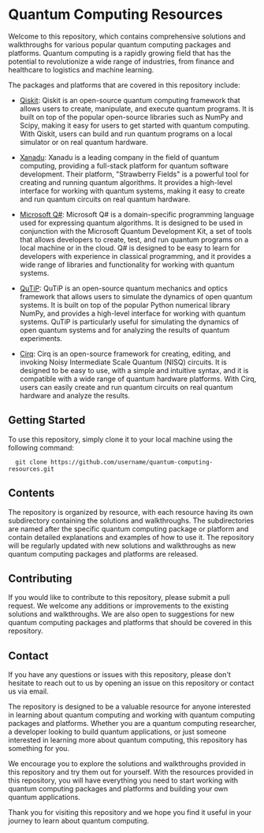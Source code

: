 # Quantum Computing Resources

Welcome to this repository, which contains comprehensive solutions and walkthroughs for various popular quantum computing packages and platforms. Quantum computing is a rapidly growing field that has the potential to revolutionize a wide range of industries, from finance and healthcare to logistics and machine learning. 

The packages and platforms that are covered in this repository include:

- [Qiskit](https://qiskit.org/): Qiskit is an open-source quantum computing framework that allows users to create, manipulate, and execute quantum programs. It is built on top of the popular open-source libraries such as NumPy and Scipy, making it easy for users to get started with quantum computing. With Qiskit, users can build and run quantum programs on a local simulator or on real quantum hardware.

- [Xanadu](https://xanadu.ai/): Xanadu is a leading company in the field of quantum computing, providing a full-stack platform for quantum software development. Their platform, "Strawberry Fields" is a powerful tool for creating and running quantum algorithms. It provides a high-level interface for working with quantum systems, making it easy to create and run quantum circuits on real quantum hardware.

- [Microsoft Q#](https://docs.microsoft.com/en-us/quantum/language/): Microsoft Q# is a domain-specific programming language used for expressing quantum algorithms. It is designed to be used in conjunction with the Microsoft Quantum Development Kit, a set of tools that allows developers to create, test, and run quantum programs on a local machine or in the cloud. Q# is designed to be easy to learn for developers with experience in classical programming, and it provides a wide range of libraries and functionality for working with quantum systems.



- [QuTiP](http://qutip.org/): QuTiP is an open-source quantum mechanics and optics framework that allows users to simulate the dynamics of open quantum systems. It is built on top of the popular Python numerical library NumPy, and provides a high-level interface for working with quantum systems. QuTiP is particularly useful for simulating the dynamics of open quantum systems and for analyzing the results of quantum experiments.

- [Cirq](https://github.com/quantumlib/Cirq): Cirq is an open-source framework for creating, editing, and invoking Noisy Intermediate Scale Quantum (NISQ) circuits. It is designed to be easy to use, with a simple and intuitive syntax, and it is compatible with a wide range of quantum hardware platforms. With Cirq, users can easily create and run quantum circuits on real quantum hardware and analyze the results.

## Getting Started

To use this repository, simply clone it to your local machine using the following command:


      git clone https://github.com/username/quantum-computing-resources.git
      
      
      

## Contents

The repository is organized by resource, with each resource having its own subdirectory containing the solutions and walkthroughs. The subdirectories are named after the specific quantum computing package or platform and contain detailed explanations and examples of how to use it. The repository will be regularly updated with new solutions and walkthroughs as new quantum computing packages and platforms are released.


## Contributing

If you would like to contribute to this repository, please submit a pull request. We welcome any additions or improvements to the existing solutions and walkthroughs. We are also open to suggestions for new quantum computing packages and platforms that should be covered in this repository.

## Contact

If you have any questions or issues with this repository, please don't hesitate to reach out to us by opening an issue on this repository or contact us via email.

The repository is designed to be a valuable resource for anyone interested in learning about quantum computing and working with quantum computing packages and platforms. Whether you are a quantum computing researcher, a developer looking to build quantum applications, or just someone interested in learning more about quantum computing, this repository has something for you.

We encourage you to explore the solutions and walkthroughs provided in this repository and try them out for yourself. With the resources provided in this repository, you will have everything you need to start working with quantum computing packages and platforms and building your own quantum applications.

Thank you for visiting this repository and we hope you find it useful in your journey to learn about quantum computing.
